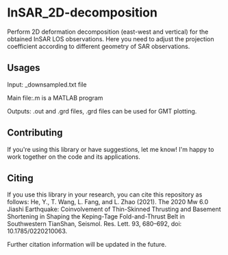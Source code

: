 # InSAR_2D-decomposition
Perform 2D deformation decomposition (east-west and vertical) for the obtained InSAR LOS observations. Here you need to adjust the projection coefficient according to different geometry of SAR observations.
## Usages
Input: _downsampled.txt file

Main file:.m is a MATLAB program

Outputs: .out and .grd files, .grd files can be used for GMT plotting.
## Contributing
If you're using this library or have suggestions, let me know! I'm happy to work together on the code and its applications.
## Citing
If you use this library in your research, you can cite this repository as follows: He, Y., T. Wang, L. Fang, and L. Zhao (2021). The 2020 Mw 6.0 Jiashi Earthquake: Coinvolvement of Thin-Skinned Thrusting and Basement Shortening in Shaping the Keping-Tage Fold-and-Thrust Belt in Southwestern TianShan, Seismol. Res. Lett. 93, 680–692, doi: 10.1785/0220210063.

Further citation information will be updated in the future.
